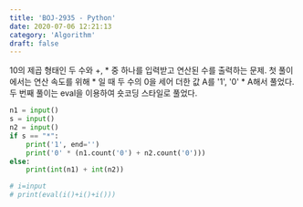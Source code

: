 ```yaml
---
title: 'BOJ-2935 - Python'
date: 2020-07-06 12:21:13
category: 'Algorithm'
draft: false
---
```

10의 제곱 형태인 두 수와 +, * 중 하나를 입력받고 연산된 수를 출력하는 문제. 첫 풀이에서는 연산 속도를 위해 * 일 때 두 수의 0을 세어 더한 값 A를 '1', '0' * A해서 풀었다. 두 번째 풀이는 eval을 이용하여 숏코딩 스타일로 풀었다.
```python
n1 = input()
s = input()
n2 = input()
if s == "*":
    print('1', end='')
    print('0' * (n1.count('0') + n2.count('0')))
else:
    print(int(n1) + int(n2))

# i=input
# print(eval(i()+i()+i()))

```